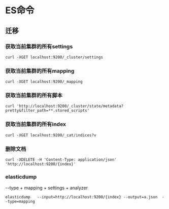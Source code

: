 # ES命令

## 迁移

### 获取当前集群的所有settings

```shell
curl -XGET localhost:9200/_cluster/settings
```

### 获取当前集群的所有mapping

```shell
curl -XGET localhost:9200/_mapping
```

### 获取当前集群的所有脚本

```shell
curl 'http://localhost:9200/_cluster/state/metadata?pretty&filter_path=**.stored_scripts'
```

### 获取当前集群的所有index

```shell
curl -XGET localhost:9200/_cat/indices?v
```

### 删除文档

```shell
curl -XDELETE -H 'Content-Type: application/json' 'http://localhost:9200/{index}'
```

### elasticdump

--type
    + mapping
    + settings
    + analyzer

```shell
elasticdump   --input=http://localhost:9200/{index} --output=a.json  --type=mapping
```
